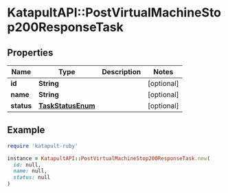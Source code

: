 # KatapultAPI::PostVirtualMachineStop200ResponseTask

## Properties

| Name | Type | Description | Notes |
| ---- | ---- | ----------- | ----- |
| **id** | **String** |  | [optional] |
| **name** | **String** |  | [optional] |
| **status** | [**TaskStatusEnum**](TaskStatusEnum.md) |  | [optional] |

## Example

```ruby
require 'katapult-ruby'

instance = KatapultAPI::PostVirtualMachineStop200ResponseTask.new(
  id: null,
  name: null,
  status: null
)
```

